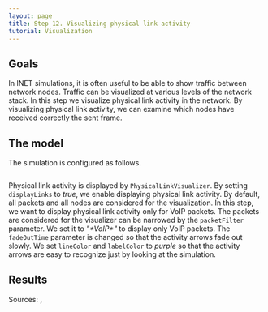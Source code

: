 ```yaml
---
layout: page
title: Step 12. Visualizing physical link activity
tutorial: Visualization
---
```


## Goals
In INET simulations, it is often useful to be able to show traffic between
network nodes. Traffic can be visualized at various levels of the network stack. 
In this step we visualize physical link activity in the network. By visualizing 
physical link activity, we can examine which nodes have received correctly 
the sent frame.

## The model
The simulation is configured as follows.
<pre class="snippet" src="../omnetpp.ini" from="\[Config Visualization12\]" until="# turning off transmissions and receptions"></pre>

Physical link activity is displayed by `PhysicalLinkVisualizer`.
By setting `displayLinks` to *true*, we enable displaying physical link activity. 
By default, all packets and all nodes are considered for the visualization. In this 
step, we want to display physical link activity only for VoIP packets. The packets 
are considered for the visualizer can be narrowed by the `packetFilter` parameter. 
We set it to *"\*VoIP\*"* to display only VoIP packets. The `fadeOutTime` parameter 
is changed so that the activity arrows fade out slowly. 
We set `lineColor` and `labelColor` to *purple* so that 
the activity arrows are easy to recognize just by looking at the simulation.

## Results

<!--
<img src="step12_phys_link_3d.gif">
<img src="step12_phys_link_2d.gif">
The VoIP application starts at 1s. Then the pedestrian0 sends the first VoIP message. Because only
the accessPoint0 is in its communication range, only between them appears an arrow. But when the sender
is the accessPoint0, and the destination is the pedestrian1, an array turns up towards
the pedestrian0 too. This happens, because the pedestrian0 is in the accessPoint0's communication
range too, so its wlan NIC also can receive the VoIP packet.The array always points
to the receiver.
-->

Sources: <a srcfile="visualization/omnetpp.ini" />, <a srcfile="visualization/VisualizationD.ned" />
